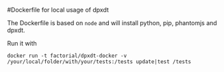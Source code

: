 #Dockerfile for local usage of dpxdt

The Dockerfile is based on `node` and will install python, pip, phantomjs and dpxdt.

Run it with

```
docker run -t factorial/dpxdt-docker -v /your/local/folder/with/your/tests:/tests update|test /tests
```

